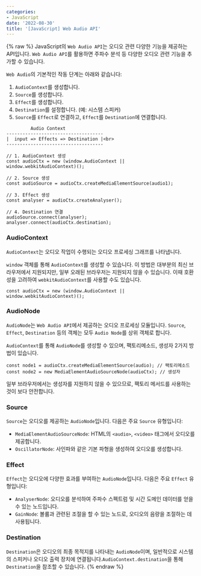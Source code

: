 ```yaml
---
categories:
- JavaScript
date: '2022-08-30'
title: '[JavaScript] Web Audio API'
---
```


{% raw %}
JavaScript의 `Web Audio API`는 오디오 관련 다양한 기능을 제공하는 API입니다. `Web Audio API`를 활용하면 주파수 분석 등 다양한 오디오 관련 기능을 추가할 수 있습니다.

`Web Audio`의 기본적인 작동 단계는 아래와 같습니다:

1.  `AudioContext`를 생성합니다.
2.  `Source`를 생성합니다.
3.  `Effect`를 생성합니다.
4.  `Destination`를 설정합니다. (예: 시스템 스피커)
5.  `Source`를 `Effect`로 연결하고, `Effect`를 `Destination`에 연결합니다.

```
         Audio Context
------------------------------------
|  input => Effects => Destination |<br>
------------------------------------
```

```
// 1. AudioContext 생성
const audioCtx = new (window.AudioContext || window.webkitAudioContext)();

// 2. Source 생성
const audioSource = audioCtx.createMediaElementSource(audio1);

// 3. Effect 생성
const analyser = audioCtx.createAnalyser();

// 4. Destination 연결
audioSource.connect(analyser);
analyser.connect(audioCtx.destination);
```

### AudioContext
`AudioContext`는 오디오 작업이 수행되는 오디오 프로세싱 그래프를 나타냅니다.

`window` 객체를 통해 `AudioContext`를 생성할 수 있습니다. 이 방법은 대부분의 최신 브라우저에서 지원되지만, 일부 오래된 브라우저는 지원되지 않을 수 있습니다. 이때 호환성을 고려하여 `webkitAudioContext`를 사용할 수도 있습니다.

```
const audioCtx = new (window.AudioContext || window.webkitAudioContext)();
```

### AudioNode
`AudioNode`는 `Web Audio API`에서 제공하는 오디오 프로세싱 모듈입니다. `Source`, `Effect`, `Destination` 등의 객체는 모두 `Audio Node`를 상위 객체로 합니다.

`AudioContext`를 통해 `AudioNode`를 생성할 수 있으며, 팩토리메소드, 생성자 2가지 방법이 있습니다. 

```
const node1 = audioCtx.createMediaElementSource(audio); // 팩토리메소드
const node2 = new MediaElementAudioSourceNode(audioCtx); // 생성자
```

일부 브라우저에서는 생성자를 지원하지 않을 수 있으므로, 팩토리 메서드를 사용하는 것이 보다 안전합니다.

### Source
`Source`는 오디오를 제공하는 `AudioNode`입니다. 다음은 주요 `Source` 유형입니다:

- `MediaElementAudioSourceNode`: HTML의 `<audio>`, `<video>` 태그에서 오디오를 제공합니다.
- `OscillatorNode`: 사인파와 같은 기본 파형을 생성하여 오디오를 생성합니다.

### Effect
`Effect`는 오디오에 다양한 효과를 부여하는 `AudioNode`입니다. 다음은 주요 `Effect` 유형입니다:

- `AnalyserNode`: 오디오를 분석하여 주파수 스펙트럼 및 시간 도메인 데이터를 얻을 수 있는 노드입니다.
- `GainNode`: 볼륨과 관련된 조절을 할 수 있는 노드로, 오디오의 음량을 조절하는 데 사용됩니다.

### Destination
`Destination`은 오디오의 최종 목적지를 나타내는 `AudioNode`이며, 일반적으로 시스템의 스피커나 오디오 출력 장치에 연결됩니다.`AudioContext.destination`을 통해 `Destination`을 참조할 수 있습니다.
{% endraw %}